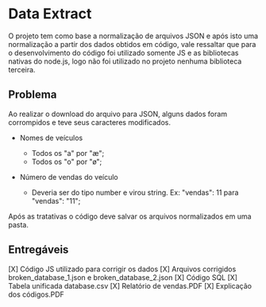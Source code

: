 # Data Extract

O projeto tem como base a normalização de arquivos JSON e após isto uma normalização a partir dos dados obtidos em código, vale ressaltar que para o desenvolvimento do código foi utilizado somente JS e as bibliotecas nativas do node.js, logo não foi utilizado no projeto nenhuma biblioteca terceira.

## Problema

Ao realizar o download do arquivo para JSON, alguns dados foram corrompidos e teve seus caracteres modificados.

- Nomes de veículos
  - Todos os "a" por "æ";
  - Todos os "o" por "ø";

- Número de vendas do veículo
  - Deveria ser do tipo number e virou string. Ex: "vendas": 11 para "vendas": "11";

Após as tratativas o código deve salvar os arquivos normalizados em uma pasta.
  
## Entregáveis

[X] Código JS utilizado para corrigir os dados
[X] Arquivos corrigidos broken_database_1.json e broken_database_2.json
[X] Código SQL
[X] Tabela unificada database.csv
[X] Relatório de vendas.PDF
[X] Explicação dos códigos.PDF
